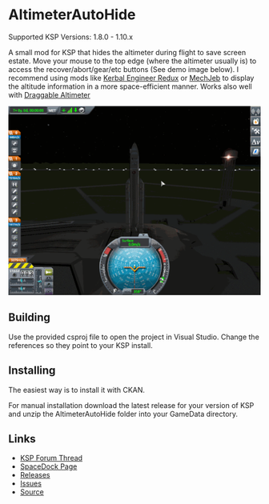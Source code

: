 # AltimeterAutoHide

Supported KSP Versions: 1.8.0 - 1.10.x

A small mod for KSP that hides the altimeter during flight to save screen estate.
Move your mouse to the top edge (where the altimeter usually is) to access the recover/abort/gear/etc buttons (See demo image below).
I recommend using mods like [Kerbal Engineer Redux](https://github.com/jrbudda/KerbalEngineer) 
or [MechJeb](https://github.com/MuMech/MechJeb2) to display the altitude information in a more space-efficient manner.
Works also well with [Draggable Altimeter](https://github.com/andrew-vant/dragalt)

![usage example](https://raw.githubusercontent.com/todi/AltimeterAutoHide/master/demo.gif)

## Building

Use the provided csproj file to open the project in Visual Studio. Change the references so they point to your KSP install.

## Installing

The easiest way is to install it with CKAN.

For manual installation download the latest release for your version of KSP and unzip the AltimeterAutoHide folder into your GameData directory.

## Links

 - [KSP Forum Thread](https://forum.kerbalspaceprogram.com/index.php?/topic/197164-1101-altimeterautohide-v10/)
 - [SpaceDock Page](https://spacedock.info/mod/2541/AltimeterAutoHide)
 - [Releases](https://github.com/todi/AltimeterAutoHide/releases)
 - [Issues](https://github.com/todi/AltimeterAutoHide/issues)
 - [Source](https://github.com/todi/AltimeterAutoHide)
